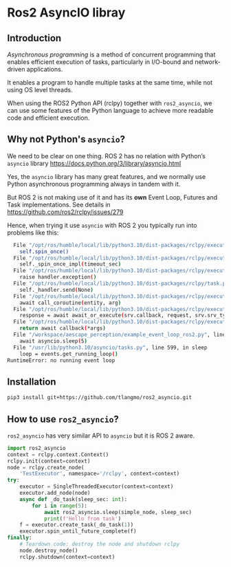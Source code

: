 # Ros2 AsyncIO libray

## Introduction

*Asynchronous programming* is a method of concurrent programming that enables efficient execution of tasks, particularly in I/O-bound and network-driven applications.

It enables a program to handle multiple tasks at the same time, while not using OS level threads.

When using the ROS2 Python API (rclpy) together with `ros2_asyncio`, we can use some features of the Python language to achieve more readable code and efficient execution.


## Why not Python's `asyncio`?
We need to be clear on one thing. ROS 2 has no relation with Python’s `asyncio` library https://docs.python.org/3/library/asyncio.html

Yes, the `asyncio` library has many great features, and we normally use Python asynchronous programming always in tandem with it.

But ROS 2 is not making use of it and has its **own** Event Loop, Futures and Task implementations.
See details in https://github.com/ros2/rclpy/issues/279

Hence, when trying it use `asyncio` with ROS 2 you typically run into problems like this:
```bash
  File "/opt/ros/humble/local/lib/python3.10/dist-packages/rclpy/executors.py", line 294, in spin
    self.spin_once()
  File "/opt/ros/humble/local/lib/python3.10/dist-packages/rclpy/executors.py", line 739, in spin_once
    self._spin_once_impl(timeout_sec)
  File "/opt/ros/humble/local/lib/python3.10/dist-packages/rclpy/executors.py", line 736, in _spin_once_impl
    raise handler.exception()
  File "/opt/ros/humble/local/lib/python3.10/dist-packages/rclpy/task.py", line 239, in __call__
    self._handler.send(None)
  File "/opt/ros/humble/local/lib/python3.10/dist-packages/rclpy/executors.py", line 437, in handler
    await call_coroutine(entity, arg)
  File "/opt/ros/humble/local/lib/python3.10/dist-packages/rclpy/executors.py", line 391, in _execute_service
    response = await await_or_execute(srv.callback, request, srv.srv_type.Response())
  File "/opt/ros/humble/local/lib/python3.10/dist-packages/rclpy/executors.py", line 104, in await_or_execute
    return await callback(*args)
  File "/workspace/aescape_perception/example_event_loop_ros2.py", line 43, in sleep10_callback
    await asyncio.sleep(5)
  File "/usr/lib/python3.10/asyncio/tasks.py", line 599, in sleep
    loop = events.get_running_loop()
RuntimeError: no running event loop
```
## Installation
```bash
pip3 install git+https://github.com/tlangmo/ros2_asyncio.git
```
## How to use `ros2_asyncio`?
`ros2_asyncio` has very similar API to `asyncio` but it is ROS 2 aware.

```python
import ros2_asyncio
context = rclpy.context.Context()
rclpy.init(context=context)
node = rclpy.create_node(
    'TestExecutor', namespace='/rclpy', context=context)
try:
    executor = SingleThreadedExecutor(context=context)
    executor.add_node(node)
    async def _do_task(sleep_sec: int):
        for i in range(5):
            await ros2_asyncio.sleep(simple_node, sleep_sec)
            print(f'Hello from task')
    f = executor.create_task(_do_task(1))
    executor.spin_until_future_complete(f)
finally:
    # Teardown code: destroy the node and shutdown rclpy
    node.destroy_node()
    rclpy.shutdown(context=context)
```
